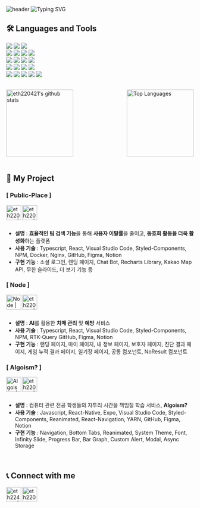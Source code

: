 ![header](https://capsule-render.vercel.app/api?type=waving&color=AAD4E7&customColorList=10&height=200&text=YoungHoon's%20GitHub&fontSize=50&fontColor=ffffff&animation=twinkling&fontAlign=65&fontAlignY=36)
![Typing SVG](https://readme-typing-svg.demolab.com?font=Fira+Code&pause=1000&random=false&width=435&lines=Welcome+to+YoungHoon's+GitHub+👋)

## 🛠️ Languages and Tools
<img src="https://img.shields.io/badge/C++-00599C?style=flat-square&logo=C%2B%2B&logoColor=white"/> </t>
<img src="https://img.shields.io/badge/Java-007396?style=flat-square&logo=Java&logoColor=white"/>
<img src="https://img.shields.io/badge/Python-3776AB?style=flat-square&logo=Python&logoColor=white"/> <br />
<img src="https://img.shields.io/badge/HTML5-E34F26?style=flat-square&logo=HTML5&logoColor=white"/>
<img src="https://img.shields.io/badge/CSS3-1572B6?style=flat-square&logo=CSS3&logoColor=white"/> 
<img src="https://img.shields.io/badge/JavaScript-F7DF1E?style=flat-square&logo=JavaScript&logoColor=white"/>
<img src="https://img.shields.io/badge/TypeScript-3178C6?style=flat-square&logo=TypeScript&logoColor=white"/> <br />
<img src="https://img.shields.io/badge/React-61DAFB?style=flat-square&logo=React&logoColor=white"/>
<img src="https://img.shields.io/badge/React_Native-61DAFB?style=flat-square&logo=React&logoColor=white"/>
<img src="https://img.shields.io/badge/styled--components-DB7093?style=flat-square&logo=styled-components&logoColor=white"/>
<img src="https://img.shields.io/badge/Visual Studio Code-007ACC?style=flat-square&logo=Visual-Studio-Code&logoColor=white"/> <br />
<img src="https://img.shields.io/badge/Node.js-339933?style=flat-square&logo=Node.js&logoColor=white"/>
<img src="https://img.shields.io/badge/Axios-5A29E4?style=flat-square&logo=Axios&logoColor=white"/>
<img src="https://img.shields.io/badge/Docker-2496ED?style=flat-square&logo=Docker&logoColor=white"/>
<img src="https://img.shields.io/badge/Nginx-009639?style=flat-square&logo=Nginx&logoColor=white"/> <br />
<img src="https://img.shields.io/badge/GitHub-181717?style=flat-square&logo=GitHub&logoColor=white"/>
<img src="https://img.shields.io/badge/Notion-000000?style=flat-square&logo=Notion&logoColor=white"/>
<img src="https://img.shields.io/badge/Figma-F24E1E?style=flat-square&logo=Figma&logoColor=white"/>
<img src="https://img.shields.io/badge/Discord-5865F2?style=flat-square&logo=Discord&logoColor=white"/>
<img src="https://img.shields.io/badge/Zoom-2D8CFF?style=flat-square&logo=Zoom&logoColor=white"/>

<br />

<div style="display: flex; flex-direction: row; justify-content: space-between; align-items: center;">
  <img style="height: 180px;" src="https://github-readme-stats.vercel.app/api?username=eth220421&show_icons=true&include_all_commits=true&theme=nord&hide_border=true" alt="eth220421's github stats" />
  <img style="height: 180px;" src="https://github-readme-stats.vercel.app/api/top-langs/?username=eth220421&layout=compact&theme=nord&hide_border=true" alt="Top Languages" />
</div>

<br />

## 📁 My Project
### [ Public-Place ]

<a href="https://github.com/Public-Place" target="_blank">
  <img align="left" alt="eth220421 | GitHub" width="40px" src="https://github.com/user-attachments/assets/a67c4f90-12b1-4137-a9ee-8536cd59157a" />
</a>
<a href="https://pickled-mask-7b7.notion.site/Public_Place-119e1d4b308a80c89205d8aca2879638" target="_blank">
  <img align="left" alt="eth220421 | Notion" width="40px" src="https://img.icons8.com/color/48/000000/notion.png" />
</a>

<br />
<br />
<br />

- **설명** : **효율적인 팀 검색 기능**을 통해 **사용자 이탈률**을 줄이고, **동호회 활동을 더욱 활성화**하는 플랫폼
- **사용 기술** : Typescript, React, Visual Studio Code, Styled-Components, NPM, Docker, Nginx, GitHub, Figma, Notion
- **구현 기능** : 소셜 로그인, 랜딩 페이지, Chat Bot, Recharts Library, Kakao Map API, 무한 슬라이드, 더 보기 기능 등


### [ Node ]

<a href="https://github.com/Node-Hackathon" target="_blank">
  <img align="left" alt="Node | GitHub" width="40px" src="https://github.com/user-attachments/assets/a67c4f90-12b1-4137-a9ee-8536cd59157a" />
</a>
<a href="https://pickled-mask-7b7.notion.site/Node-14be1d4b308a8047b789f3b43680515b" target="_blank">
  <img align="left" alt="eth220421 | Notion" width="40px" src="https://img.icons8.com/color/48/000000/notion.png" />
</a>

<br />
<br />
<br />

- **설명** : **AI**를 활용한 **치매 관리** 및 **예방** 서비스
- **사용 기술** : Typescript, React, Visual Studio Code, Styled-Components, NPM, RTK-Query GitHub, Figma, Notion
- **구현 기능** : 랜딩 페이지, 마이 페이지, 내 정보 페이지, 보호자 페이지, 진단 결과 페이지, 게임 누적 결과 페이지, 일기장 페이지, 공통 컴포넌트, NoResult 컴포넌트


### [ Algoism? ]

<a href="https://github.com/Algoism-RN/Algoism_FE" target="_blank">
  <img align="left" alt="Algoism? | GitHub" width="40px" src="https://github.com/user-attachments/assets/a67c4f90-12b1-4137-a9ee-8536cd59157a" />
</a>
<a href="https://pickled-mask-7b7.notion.site/Algoism-14be1d4b308a802aba20d68277d9d558" target="_blank">
  <img align="left" alt="eth220421 | Notion" width="40px" src="https://img.icons8.com/color/48/000000/notion.png" />
</a>

<br />
<br />
<br />

- **설명** : 컴퓨터 관련 전공 학생들의 자투리 시간을 책임질 학습 서비스, **Algoism?**
- **사용 기술** : Javascript, React-Native, Expo, Visual Studio Code, Styled-Components, Reanimated, React-Navigation, YARN, GitHub, Figma, Notion
- **구현 기능** : Navigation, Bottom Tabs, Reanimated, System Theme, Font, Infinity Slide, Progress Bar, Bar Graph, Custom Alert, Modal, Async Storage

<br />

## 📞 Connect with me
<a href="https://www.instagram.com/0_hoooooon/" target="_blank">
  <img align="left" alt="eth224021 | Instagram" width="40px" src="https://img.icons8.com/color/48/000000/instagram-new--v2.png" />
</a>
<a href="mailto:eth220421@gmail.com">
  <img align="left" alt="eth220421@gmail.com | Gmail" width="40px" src="https://img.icons8.com/color/48/000000/gmail.png" />
</a>

